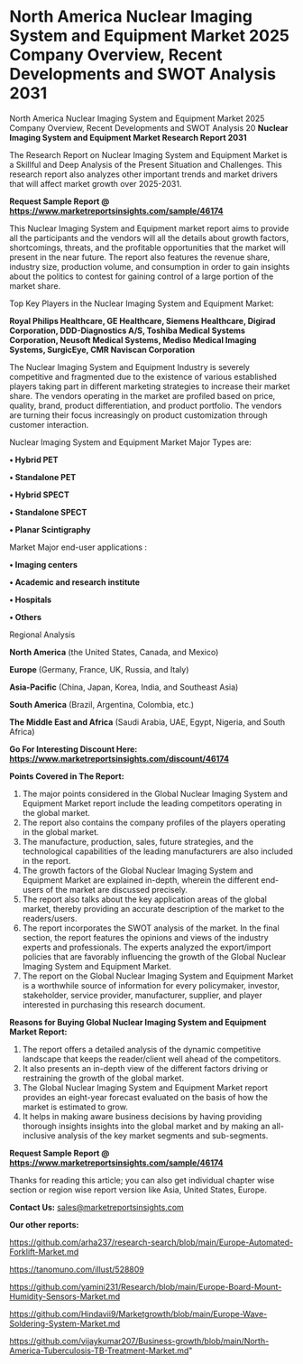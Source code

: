 # North America Nuclear Imaging System and Equipment Market 2025 Company Overview, Recent Developments and SWOT Analysis 2031
North America Nuclear Imaging System and Equipment Market 2025 Company Overview, Recent Developments and SWOT Analysis 20
<strong>Nuclear Imaging System and Equipment Market Research Report 2031</strong>

The Research Report on Nuclear Imaging System and Equipment Market is a Skillful and Deep Analysis of the Present Situation and Challenges. This research report also analyzes other important trends and market drivers that will affect market growth over 2025-2031.

<strong>Request Sample Report @ <a href=https://www.marketreportsinsights.com/sample/46174>https://www.marketreportsinsights.com/sample/46174</a></strong>

This Nuclear Imaging System and Equipment market report aims to provide all the participants and the vendors will all the details about growth factors, shortcomings, threats, and the profitable opportunities that the market will present in the near future. The report also features the revenue share, industry size, production volume, and consumption in order to gain insights about the politics to contest for gaining control of a large portion of the market share.

Top Key Players in the Nuclear Imaging System and Equipment Market:

<strong>Royal Philips Healthcare, GE Healthcare, Siemens Healthcare, Digirad Corporation, DDD-Diagnostics A/S, Toshiba Medical Systems Corporation, Neusoft Medical Systems, Mediso Medical Imaging Systems, SurgicEye, CMR Naviscan Corporation</strong>

The Nuclear Imaging System and Equipment Industry is severely competitive and fragmented due to the existence of various established players taking part in different marketing strategies to increase their market share. The vendors operating in the market are profiled based on price, quality, brand, product differentiation, and product portfolio. The vendors are turning their focus increasingly on product customization through customer interaction.

Nuclear Imaging System and Equipment Market Major Types are:

<strong>•  Hybrid PET

•  Standalone PET

•  Hybrid SPECT

•  Standalone SPECT

•  Planar Scintigraphy</strong>

Market Major end-user applications :

<strong>•  Imaging centers

•  Academic and research institute

•  Hospitals

•  Others</strong>

Regional Analysis

</u><strong><b>North America</b></strong> (the United States, Canada, and Mexico)

<strong><b>Europe </b></strong>(Germany, France, UK, Russia, and Italy)

<strong><b>Asia-Pacific</b></strong> (China, Japan, Korea, India, and Southeast Asia)

<strong><b>South America</b></strong> (Brazil, Argentina, Colombia, etc.)

<strong><b>The Middle East and Africa</b></strong> (Saudi Arabia, UAE, Egypt, Nigeria, and South Africa)

<strong>Go For Interesting Discount Here: <a href=https://www.marketreportsinsights.com/discount/46174>https://www.marketreportsinsights.com/discount/46174</a></strong>

<strong>Points Covered in The Report:</strong>
<ol>
  <li>The major points considered in the Global Nuclear Imaging System and Equipment Market report include the leading competitors operating in the global market.</li>
  <li>The report also contains the company profiles of the players operating in the global market.</li>
  <li>The manufacture, production, sales, future strategies, and the technological capabilities of the leading manufacturers are also included in the report.</li>
  <li>The growth factors of the Global Nuclear Imaging System and Equipment Market are explained in-depth, wherein the different end-users of the market are discussed precisely.</li>
  <li>The report also talks about the key application areas of the global market, thereby providing an accurate description of the market to the readers/users.</li>
  <li>The report incorporates the SWOT analysis of the market. In the final section, the report features the opinions and views of the industry experts and professionals. The experts analyzed the export/import policies that are favorably influencing the growth of the Global Nuclear Imaging System and Equipment Market.</li>
  <li>The report on the Global Nuclear Imaging System and Equipment Market is a worthwhile source of information for every policymaker, investor, stakeholder, service provider, manufacturer, supplier, and player interested in purchasing this research document.</li>
</ol>
<strong>Reasons for Buying Global Nuclear Imaging System and Equipment Market Report:</strong>

<ol>
  <li>The report offers a detailed analysis of the dynamic competitive landscape that keeps the reader/client well ahead of the competitors.</li>
  <li>It also presents an in-depth view of the different factors driving or restraining the growth of the global market.</li>
  <li>The Global Nuclear Imaging System and Equipment Market report provides an eight-year forecast evaluated on the basis of how the market is estimated to grow.</li>
  <li>It helps in making aware business decisions by having providing thorough insights insights into the global market and by making an all-inclusive analysis of the key market segments and sub-segments.</li>
</ol>
<strong>Request Sample Report @ <a href=https://www.marketreportsinsights.com/sample/46174>https://www.marketreportsinsights.com/sample/46174</a></strong>


Thanks for reading this article; you can also get individual chapter wise section or region wise report version like Asia, United States, Europe.

<strong>Contact Us:</strong>
sales@marketreportsinsights.com

<strong>Our other reports:</strong>

<a href=https://github.com/arha237/research-search/blob/main/Europe-Automated-Forklift-Market.md>https://github.com/arha237/research-search/blob/main/Europe-Automated-Forklift-Market.md</a>

<a href=https://tanomuno.com/illust/528809>https://tanomuno.com/illust/528809</a>

<a href=https://github.com/yamini231/Research/blob/main/Europe-Board-Mount-Humidity-Sensors-Market.md>https://github.com/yamini231/Research/blob/main/Europe-Board-Mount-Humidity-Sensors-Market.md</a>

<a href=https://github.com/Hindavii9/Marketgrowth/blob/main/Europe-Wave-Soldering-System-Market.md>https://github.com/Hindavii9/Marketgrowth/blob/main/Europe-Wave-Soldering-System-Market.md</a>

<a href=https://github.com/vijaykumar207/Business-growth/blob/main/North-America-Tuberculosis-TB-Treatment-Market.md>https://github.com/vijaykumar207/Business-growth/blob/main/North-America-Tuberculosis-TB-Treatment-Market.md</a>"
